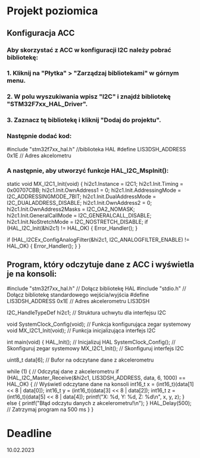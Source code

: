 # Projekt poziomica

## Konfiguracja ACC
### Aby skorzystać z ACC w konfiguracji I2C należy pobrać bibliotekę:
 
### 1. Kliknij na "Płytka" > "Zarządzaj bibliotekami" w górnym menu.
### 2. W polu wyszukiwania wpisz "I2C" i znajdź bibliotekę "STM32F7xx_HAL_Driver".
### 3. Zaznacz tę bibliotekę i kliknij "Dodaj do projektu".
### Następnie dodać kod:
#include "stm32f7xx_hal.h" //biblioteka HAL
#define LIS3DSH_ADDRESS 0x1E // Adres akcelometru
### A następnie, aby utworzyć funkcje HAL_I2C_MspInit(): 
static void MX_I2C1_Init(void)
{
  hi2c1.Instance = I2C1;
  hi2c1.Init.Timing = 0x00707CBB;
  hi2c1.Init.OwnAddress1 = 0;
  hi2c1.Init.AddressingMode = I2C_ADDRESSINGMODE_7BIT;
  hi2c1.Init.DualAddressMode = I2C_DUALADDRESS_DISABLE;
  hi2c1.Init.OwnAddress2 = 0;
  hi2c1.Init.OwnAddress2Masks = I2C_OA2_NOMASK;
  hi2c1.Init.GeneralCallMode = I2C_GENERALCALL_DISABLE;
  hi2c1.Init.NoStretchMode = I2C_NOSTRETCH_DISABLE;
  if (HAL_I2C_Init(&hi2c1) != HAL_OK)
  {
    Error_Handler();
  }

  if (HAL_I2CEx_ConfigAnalogFilter(&hi2c1, I2C_ANALOGFILTER_ENABLE) != HAL_OK)
  {
    Error_Handler();
  }
}

## Program, który odczytuje dane z ACC i wyświetla je na konsoli:

#include "stm32f7xx_hal.h"  // Dołącz bibliotekę HAL
#include "stdio.h"  // Dołącz bibliotekę standardowego wejścia/wyjścia
#define LIS3DSH_ADDRESS 0x1E  // Adres akcelerometru LIS3DSH

I2C_HandleTypeDef hi2c1;  // Struktura uchwytu dla interfejsu I2C

void SystemClock_Config(void);  // Funkcja konfigurująca zegar systemowy
void MX_I2C1_Init(void);  // Funkcja inicjalizująca interfejs I2C

int main(void)
{
  HAL_Init();  // Inicjalizuj HAL
  SystemClock_Config();  // Skonfiguruj zegar systemowy
  MX_I2C1_Init();  // Skonfiguruj interfejs I2C

  uint8_t data[6];  // Bufor na odczytane dane z akcelerometru

  while (1)
  {
    // Odczytaj dane z akcelerometru
    if (HAL_I2C_Master_Receive(&hi2c1, LIS3DSH_ADDRESS, data, 6, 1000) == HAL_OK)
    {
      // Wyświetl odczytane dane na konsoli
      int16_t x = (int16_t)(data[1] << 8 | data[0]);
      int16_t y = (int16_t)(data[3] << 8 | data[2]);
      int16_t z = (int16_t)(data[5] << 8 | data[4]);
      printf("X: %d, Y: %d, Z: %d\n", x, y, z);
    }
    else
    {
      printf("Błąd odczytu danych z akcelerometru!\n");
    }
    HAL_Delay(500);  // Zatrzymaj program na 500 ms
  }
}

# Deadline
10.02.2023
